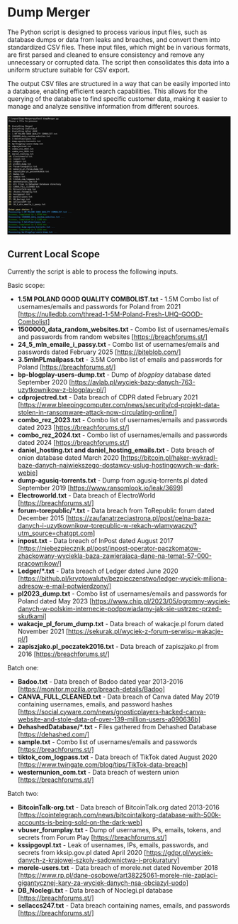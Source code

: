 # Dump Merger

The Python script is designed to process various input files, such as database dumps or data from leaks and breaches, and convert them into standardized CSV files. These input files, which might be in various formats, are first parsed and cleaned to ensure consistency and remove any unnecessary or corrupted data. The script then consolidates this data into a uniform structure suitable for CSV export.

The output CSV files are structured in a way that can be easily imported into a database, enabling efficient search capabilities. This allows for the querying of the database to find specific customer data, making it easier to manage and analyze sensitive information from different sources.

![Preview](./assets/preview-1.png)

## Current Local Scope

Currently the script is able to process the following inputs.

Basic scope:
- **1.5M POLAND GOOD QUALITY COMBOLIST.txt** - 1.5M Combo list of usernames/emails and passwords for Poland from 2021 [https://nulledbb.com/thread-1-5M-Poland-Fresh-UHQ-GOOD-Combolist]
- **1500000_data_random_websites.txt** - Combo list of usernames/emails and passwords from random websites [https://breachforums.st/]
- **24_5_mln_emaile_i_passy.txt** - Combo list of usernames/emails and passwords dated February 2025 [https://biteblob.com/]
- **3.5mlnPLmailpass.txt** - 3.5M Combo list of emails and passwords for Poland [https://breachforums.st/]
- **bp-blogplay-users-dump.txt** - Dump of *blogplay* database dated September 2020 [https://avlab.pl/wyciek-bazy-danych-763-uzytkownikow-z-blogplay-pl/]
- **cdprojectred.txt** - Data breach of CDPR dated February 2021 [https://www.bleepingcomputer.com/news/security/cd-projekt-data-stolen-in-ransomware-attack-now-circulating-online/]
- **combo_rez_2023.txt** - Combo list of usernames/emails and passwords dated 2023 [https://breachforums.st/]
- **combo_rez_2024.txt** - Combo list of usernames/emails and passwords dated 2024 [https://breachforums.st/]
- **daniel_hosting.txt and daniel_hosting_emails.txt** - Data breach of onion database dated March 2020 [https://bitcoin.pl/haker-wykradl-baze-danych-najwiekszego-dostawcy-uslug-hostingowych-w-dark-webie]
- **dump-agusiq-torrents.txt** - Dump from agusiq-torrents.pl dated September 2019 [https://www.ransomlook.io/leak/3699]
- **Electroworld.txt** - Data breach of ElectroWorld [https://breachforums.st/]
- **forum-torepublic/*.txt** - Data breach from ToRepublic forum dated December 2015 [https://zaufanatrzeciastrona.pl/post/pelna-baza-danych-i-uzytkownikow-torepublic-w-rekach-wlamywaczy/?utm_source=chatgpt.com]
- **inpost.txt** - Data breach of InPost dated August 2017 [https://niebezpiecznik.pl/post/inpost-operator-paczkomatow-zhackowany-wyciekla-baza-zawierajaca-dane-na-temat-57-000-pracownikow/]
- **Ledger/*.txt** - Data breach of Ledger dated June 2020 [https://bithub.pl/kryptowaluty/bezpieczenstwo/ledger-wyciek-miliona-adresow-e-mail-potwierdzony/]
- **pl2023_dump.txt** - Combo list of usernames/emails and passwords for Poland dated May 2023 [https://www.chip.pl/2023/05/ogromny-wyciek-danych-w-polskim-internecie-podpowiadamy-jak-sie-ustrzec-przed-skutkami]
- **wakacje_pl_forum_dump.txt** - Data breach of wakacje.pl forum dated November 2021 [https://sekurak.pl/wyciek-z-forum-serwisu-wakacje-pl/]
- **zapiszjako.pl_poczatek2016.txt** - Data breach of zapiszjako.pl from 2016 [https://breachforums.st/]

Batch one:
- **Badoo.txt** - Data breach of Badoo dated year 2013-2016 [https://monitor.mozilla.org/breach-details/Badoo]
- **CANVA_FULL_CLEANED.txt** - Data breach of Canva dated May 2019 containing usernames, emails, and password hashes [https://social.cyware.com/news/gnosticplayers-hacked-canva-website-and-stole-data-of-over-139-million-users-a090636b]
- **DehashedDatabase/*.txt** - Files gathered from Dehashed Database [https://dehashed.com/]
- **sample.txt** - Combo list of usernames/emails and passwords [https://breachforums.st/]
- **tiktok_com_logpass.txt** - Data breach of TikTok dated August 2020 [https://www.twingate.com/blog/tips/TikTok-data-breach]
- **westernunion_com.txt** - Data breach of western union [https://breachforums.st/]

Batch two:
- **BitcoinTalk-org.txt** - Data breach of BitcoinTalk.org dated 2013-2016 [https://cointelegraph.com/news/bitcointalkorg-database-with-500k-accounts-is-being-sold-on-the-dark-web]
- **vbuser_forumplay.txt** - Dump of usernames, IPs, emails, tokens, and secrets from Forum Play [https://breachforums.st/]
- **kssipgovpl.txt** - Leak of usernames, IPs, emails, passwords, and secrets from kksip.gov.pl dated April 2020 [https://gdpr.pl/wyciek-danych-z-krajowej-szkoly-sadownictwa-i-prokuratury]
- **morele-users.txt** - Data breach of morele.net dated November 2018 [https://www.rp.pl/dane-osobowe/art38225061-morele-nie-zaplaci-gigantycznej-kary-za-wyciek-danych-nsa-obciazyl-uodo]
- **DB_Noclegi.txt** - Data breach of Noclegi.pl database [https://breachforums.st/]
- **sellaccs247.txt** - Data breach containing names, emails, and passwords [https://breachforums.st/]
